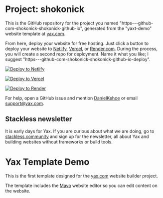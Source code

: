 # Project: shokonick

This is the GitHub repository for the project you named "https---github-com-shokonick-shokonick-github-io", generated from the "yaxt-demo" website template at [yax.com](https://yax.com).

From here, deploy your website for free hosting. Just click a button to deploy your website to [Netlify](https://www.netlify.com/), [Vercel](https://vercel.com/), or [Render.com](https://render.com/). During the process, you will create a second repo for deployment. Name it what you like; I suggest "https---github-com-shokonick-shokonick-github-io-deploy".

[![Deploy to Netlify](https://www.netlify.com/img/deploy/button.svg)](https://app.netlify.com/start/deploy?repository=https://github.com/shokonick/https---github-com-shokonick-shokonick-github-io)

[![Deploy to Vercel](https://vercel.com/button)](https://vercel.com/import/project?template=https://github.com/shokonick/https---github-com-shokonick-shokonick-github-io)

[![Deploy to Render](https://render.com/images/deploy-to-render-button.svg)](https://render.com/deploy)

For help, open a GitHub issue and mention [DanielKehoe](https://github.com/DanielKehoe) or email [support@yax.com](mailto:support@yax.com?subject=[GitHub]%20https---github-com-shokonick-shokonick-github-io).

## Stackless newsletter

It is early days for Yax. If you are curious about what we are doing, go to [stackless.community](https://stackless.community/) and sign up for the newsletter, all about Yax and building websites without frameworks or build tools.



# Yax Template Demo

This is the first template designed for the [yax.com](https://yax.com/) website builder project.

The template includes the [Mavo](https://mavo.io/) website editor so you can edit content on the website.
